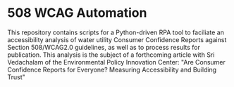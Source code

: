 # 508 WCAG Automation
 This repository contains scripts for a Python-driven RPA tool to faciliate an accessibility analysis of water utility Consumer Confidence Reports against Section 508/WCAG2.0 guidelines, as well as to process results for publication. This analysis is the subject of a forthcoming article with Sri Vedachalam of the Environmental Policy Innovation Center: "Are Consumer Confidence Reports for Everyone? Measuring Accessibility and Building Trust"
